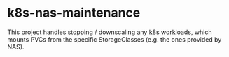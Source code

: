 # k8s-nas-maintenance
This project handles stopping / downscaling any k8s workloads, which mounts PVCs from the specific StorageClasses (e.g. the ones provided by NAS).

